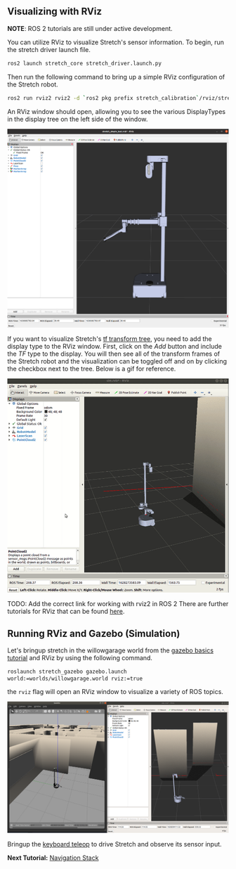 ## Visualizing with RViz

**NOTE**: ROS 2 tutorials are still under active development. 

You can utilize RViz to visualize Stretch's sensor information. To begin, run the stretch driver launch file.

```bash
ros2 launch stretch_core stretch_driver.launch.py
```

<!-- TODO: Make this rviz config file available to users in the main branch -->
Then run the following command to bring up a simple RViz configuration of the Stretch robot.
```bash
ros2 run rviz2 rviz2 -d `ros2 pkg prefix stretch_calibration`/rviz/stretch_simple_test.rviz
```
An RViz window should open, allowing you to see the various DisplayTypes in the display tree on the left side of the window.

![image](images/simple_rviz.png)

If you want to visualize Stretch's [tf transform tree](http://wiki.ros.org/rviz/DisplayTypes/TF), you need to add the display type to the RViz window. First, click on the *Add* button and include the *TF*  type to the display. You will then see all of the transform frames of the Stretch robot and the visualization can be toggled off and on by clicking the checkbox next to the tree. Below is a gif for reference.

![image](images/rviz_adding_tf.gif)

TODO: Add the correct link for working with rviz2 in ROS 2
There are further tutorials for RViz that can be found [here](http://wiki.ros.org/rviz/Tutorials).


## Running RViz and Gazebo (Simulation)
Let's bringup stretch in the willowgarage world from the [gazebo basics tutorial](gazebo_basics.md) and RViz by using the following command.

```
roslaunch stretch_gazebo gazebo.launch world:=worlds/willowgarage.world rviz:=true
```
the `rviz` flag will open an RViz window  to visualize a variety of ROS topics.

![image](images/willowgarage_with_rviz.png)

Bringup the [keyboard teleop](teleoperating_stretch.md) to drive Stretch and observe its sensor input.

**Next Tutorial:** [Navigation Stack](navigation_stack.md)
